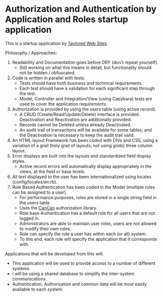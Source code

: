 # Authorization and Authentication by Application and Roles startup application

This is a startup application by [Taylored Web Sites](http://www.tayloredwebsites.com).

Philosophy / Approaches:

1. Readability and Documentation goes before DRY (don't repeat yourself).
	* Still working on what this means in detail, but functionality should not be hidden / obfuscated.
2. Code is written in parallel with tests.
	* Tests should have both business and technical requirements.
	* Each test should have a validation for each significant step through the test.
	* Model, Controller and Integration/View (using Capybara) tests are used to cover the application requirements.
3. Authorization is provided by using the users table (using active record).
	* A CRUD (Create/Read/Update/Delete) interface is provided.  Deactivation and Reactivation are additionally provided.
	* Records cannot be Deleted unless already Deactivated.
	* An audit trail of transactions will be available for some tables, and the Deactivation is necessary to keep the audit trail valid.
4. An HTML layout Framework has been coded with DIVs and CSS, using a variation of a grail (holy grail of layouts, not using grids) three column layout.
5. Error displays are built into the layouts and standardized field display styles.
	* Active record errors will automatically display appropriately in the views, at the field or base levels.
6. All text displayed to the user has been internationalized using locales (config/locales/en.rb).
7. Role Based Authentication has been coded in the Model (multiple roles can be assigned to a user).
	* For performance purposes, roles are stored in a single string field in the users table.
	* Uses the  [CanCan](https://github.com/ryanb/cancan) authorization library.
	* Role base Authentication has a default role for all users that are not logged in.
	* Administrators are able to maintain user roles, users are not allowed to modify their own roles.
	* Role can specify the role a user has within each (or all) system.
	* To this end, each role will specify the application that it corresponds with.

Applications that will be developed from this will:

* This application will be used to provide access to a number of different systems.
* I will be using a shared database to simplify the inter-system communications.
* Authentication, Authorization and common data will be most easily available to each system.




